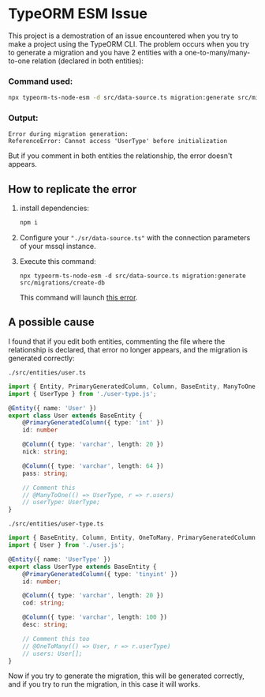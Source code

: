 # TypeORM ESM Issue

This project is a demostration of an issue encountered when you try to make a project using the TypeORM CLI. The problem occurs when you try to generate a migration and you have 2 entities with a one-to-many/many-to-one relation (declared in both entities):

### Command used:
```bash
npx typeorm-ts-node-esm -d src/data-source.ts migration:generate src/migrations/create-db
```

### Output:
```
Error during migration generation:
ReferenceError: Cannot access 'UserType' before initialization
```

But if you comment in both entities the relationship, the error doesn't appears.

## How to replicate the error

1. install dependencies:
    ```bash
    npm i
    ```
1. Configure your `"./sr/data-source.ts"` with the connection parameters of your mssql instance.

1. Execute this command:
    ```
    npx typeorm-ts-node-esm -d src/data-source.ts migration:generate src/migrations/create-db
    ```
    This command will launch [this error](#output).

## A possible cause

I found that if you edit both entities, commenting the file where the relationship is declared, that error no longer appears, and the migration is generated correctly:

`./src/entities/user.ts`
```ts
import { Entity, PrimaryGeneratedColumn, Column, BaseEntity, ManyToOne } from "typeorm";
import { UserType } from './user-type.js';

@Entity({ name: 'User' })
export class User extends BaseEntity {
    @PrimaryGeneratedColumn({ type: 'int' })
    id: number

    @Column({ type: 'varchar', length: 20 })
    nick: string;

    @Column({ type: 'varchar', length: 64 })
    pass: string;

    // Comment this
    // @ManyToOne(() => UserType, r => r.users)
    // userType: UserType;
}
```

`./src/entities/user-type.ts`
```ts
import { BaseEntity, Column, Entity, OneToMany, PrimaryGeneratedColumn } from 'typeorm';
import { User } from './user.js';

@Entity({ name: 'UserType' })
export class UserType extends BaseEntity {
    @PrimaryGeneratedColumn({ type: 'tinyint' })
    id: number;

    @Column({ type: 'varchar', length: 20 })
    cod: string;

    @Column({ type: 'varchar', length: 100 })
    desc: string;

    // Comment this too
    // @OneToMany(() => User, r => r.userType)
    // users: User[];
}
```

Now if you try to generate the migration, this will be generated correctly, and if you try to run the migration, in this case it will works.